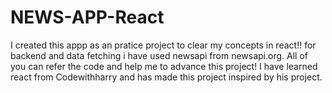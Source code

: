# NEWS-APP-React

I created this appp as an pratice project to clear my concepts in react!!
for backend and data fetching i have used newsapi from newsapi.org.
All of you can refer the code and help me to advance this project!
I have learned react from Codewithharry and has made this project inspired by his project.
